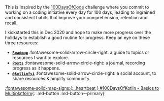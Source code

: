 This is inspired by the [100DaysOfCode](https://www.100daysofcode.com/about/) challenge where you commit to working on a coding initiative every day for 100 days, leading to ingrained and consistent habits that improve your comprehension, retention and recall. 

I kickstarted this in Dec 2020 and hope to make more progress over the holidays to establish a good routine for progress. Keep an eye on these three resources:

 - **[`Roadmap`](/100days/roadmap)**  :fontawesome-solid-arrow-circle-right: a guide to topics or resources I want to explore.
 - **[`Posts`](/100days/journal)** :fontawesome-solid-arrow-circle-right: a journal, recording progress as it happens.
 - **[`@kotlinfyi`](https://twitter.com/kotlinfyi)** :fontawesome-solid-arrow-circle-right: a social account, to share resources & amplify community.

[:fontawesome-solid-map-signs:{: .heartbeat } #100DaysOfKotlin - Basics to Multiplatform](/100days){: .md-button .md-button--primary}